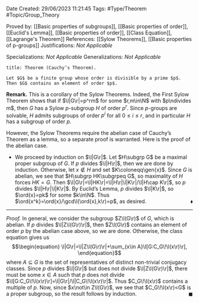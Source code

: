 <div class="topSpace"></div>

Date Created: 29/06/2023 11:21:45
Tags: #Type/Theorem #Topic/Group_Theory

Proved by: [[Basic properties of subgroups]], [[Basic properties of order]], [[Euclid's Lemma]], [[Basic properties of order]], [[Class Equation]], [[Lagrange's Theorem]]
References: [[Sylow Theorems]], [[Basic properties of p-groups]]
Justifications: <i>Not Applicable</i>

Specializations: <i>Not Applicable</i>
Generalizations: <i>Not Applicable</i>

``` ad-Theorem
title: Theorem (Cauchy’s Theorem).

Let $G$ be a finite group whose order is divisible by a prime $p$. Then $G$ contains an element of order $p$.

```

<b>Remark.</b> This is a corollary of the Sylow Theorems. Indeed, the First Sylow Theorem shows that if $\l|G\r|=p^rm$ for some $r,m\in\N$ with $p\ndivides m$, then $G$ has a Sylow $p$-subgroup $H$ of order $p^r$. Since $p$-groups are solvable, $H$ admits subgroups of order $p^i$ for all $0\leq i\leq r$, and in particular $H$ has a subgroup of order $p$.

However, the Sylow Theorems require the abelian case of Cauchy’s Theorem as a lemma, so a separate proof is warranted. Here is the proof of the abelian case.
* We proceed by induction on $\l|G\r|$. Let $H\subgrp G$ be a maximal proper subgroup of $G$. If $p$ divides $\l|H\r|$, then we are done by induction. Otherwise, let $x\not\in H$ and set $K\coloneqq\gen{x}$. Since $G$ is abelian, we see that $H\subgrp HK\subgrpeq G$, so maximality of $H$ forces $HK=G$. Then $\l|G\r|=\l|HK\r|=\l|H\r|\l|K\r|/\l|H\cap K\r|$, so $p$ divides $\l|H\r|\l|K\r|$. By Euclid’s Lemma, $p$ divides $\l|K\r|$, so $\ord{x}=pk$ for some $k\in\N$. Thus $\ord{x^k}=\ord{x}/\gcd\l(\ord{x},k\r)=p$, as desired.<span style="float:right;">$\blacklozenge$</span>

---

<i>Proof.</i> In general, we consider the subgroup $Z\l(G\r)$ of $G$, which is abelian. If $p$ divides $\l|Z\l(G\r)\r|$, then $Z\l(G\r)$ contains an element of order $p$ by the abelian case above, so we are done. Otherwise, the class equation gives us
$$\begin{equation}
    \l|G\r|=\l|Z\l(G\r)\r|+\sum_{x\in A}\l[G:C_G\!\l(x\r)\r],
\end{equation}$$
where $A\subseteq G$ is the set of representatives of distinct non-trivial conjugacy classes. Since $p$ divides $\l|G\r|$ but does not divide $\l|Z\l(G\r)\r|$, there must be some $x\in A$ such that $p$ does not divide $\l[G:C_G\!\l(x\r)\r]=\l|G\r|/\l|C_G\!\l(x\r)\r|$. Thus $C_G\!\l(x\r)$ contains a multiple of $p$. Now, since $x\not\in Z\l(G\r)$, we see that $C_G\!\l(x\r)<G$ is a proper subgroup, so the result follows by induction.<span style="float:right;">$\blacksquare$</span>
